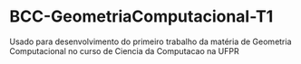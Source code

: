 # BCC-GeometriaComputacional-T1
Usado para desenvolvimento do primeiro trabalho da matéria de Geometria Computacional no curso de Ciencia da Computacao na UFPR 

